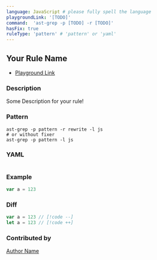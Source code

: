 ```yaml
---
language: JavaScript # please fully spell the language
playgroundLink: '[TODO]'
command:  'ast-grep -p [TODO] -r [TODO]'
hasFix: true
ruleType: 'pattern' # 'pattern' or 'yaml'
---
```


<!-- Remove Badge if it does not have fix-->
## Your Rule Name <Badge type="tip" text="Has Fix" />


* [Playground Link](/playground.html#)

### Description

Some Description for your rule!

<!-- Use pattern in the example. Delete this section if use YAML. -->
### Pattern

```shell
ast-grep -p pattern -r rewrite -l js
# or without fixer
ast-grep -p pattern -l js
```

<!-- Use YAML in the example. Delete this section if use pattern. -->
### YAML
```yaml
```

### Example

<!-- highlight matched code in curly-brace {lineNum} -->
```js {1}
var a = 123
```

### Diff
<!-- use // [!code --] and // [!code ++] to annotate diff -->
```js
var a = 123 // [!code --]
let a = 123 // [!code ++]
```

### Contributed by
[Author Name](https://your-social.link)
